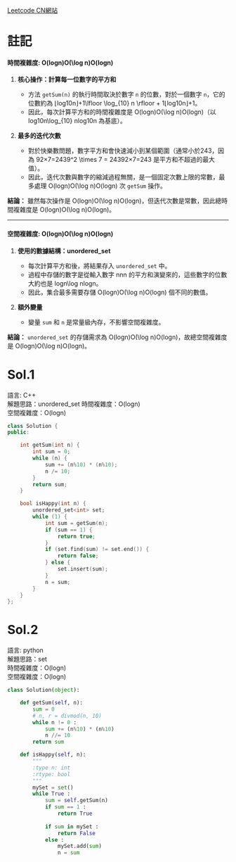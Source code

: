 [Leetcode CN網站](https://leetcode.cn/problems/happy-number/description/)

# 註記

#### **時間複雜度: O(log⁡n)O(\log n)O(logn)**

1. **核心操作：計算每一位數字的平方和**
    
    - 方法 `getSum(n)` 的執行時間取決於數字 `n` 的位數，對於一個數字 `n`，它的位數約為 ⌊log⁡10n⌋+1\lfloor \log_{10} n \rfloor + 1⌊log10​n⌋+1。
    - 因此，每次計算平方和的時間複雜度是 O(log⁡n)O(\log n)O(logn)（以 log⁡10n\log_{10} nlog10​n 為基底）。
2. **最多的迭代次數**
    
    - 對於快樂數問題，數字平方和會快速減小到某個範圍（通常小於243，因為 92×7=2439^2 \times 7 = 24392×7=243 是平方和不超過的最大值）。
    - 因此，迭代次數與數字的縮減過程無關，是一個固定次數上限的常數，最多處理 O(log⁡n)O(\log n)O(logn) 次 `getSum` 操作。

**結論：** 雖然每次操作是 O(log⁡n)O(\log n)O(logn)，但迭代次數是常數，因此總時間複雜度是 O(log⁡n)O(\log n)O(logn)。

---

#### **空間複雜度: O(log⁡n)O(\log n)O(logn)**

1. **使用的數據結構：unordered_set**
    
    - 每次計算平方和後，將結果存入 `unordered_set` 中。
    - 過程中存儲的數字是從輸入數字 nnn 的平方和演變來的，這些數字的位數大約也是 log⁡n\log nlogn。
    - 因此，集合最多需要存儲 O(log⁡n)O(\log n)O(logn) 個不同的數值。
2. **額外變量**
    
    - 變量 `sum` 和 `n` 是常量級內存，不影響空間複雜度。

**結論：** `unordered_set` 的存儲需求為 O(log⁡n)O(\log n)O(logn)，故總空間複雜度是 O(log⁡n)O(\log n)O(logn)。
# Sol.1   

語言: C++    
解題思路：unordered_set
時間複雜度：O(logn)       
空間複雜度：O(logn)    
```cpp
class Solution {
public:

    int getSum(int n) {
        int sum = 0;
        while (n) {
            sum += (n%10) * (n%10);
            n /= 10;
        }
        return sum;
    }

    bool isHappy(int n) {
        unordered_set<int> set;
        while (1) {
            int sum = getSum(n);
            if (sum == 1) {
                return true;
            } 
            if (set.find(sum) != set.end()) {
                return false;
            } else {
                set.insert(sum);
            }
            n = sum;
        }
    }
};
```

# Sol.2   

語言: python    
解題思路：set  
時間複雜度：O(logn)       
空間複雜度：O(logn)    
```python
class Solution(object):

    def getSum(self, n):
        sum = 0 
        # n, r = divmod(n, 10)
        while n != 0 :
            sum += (n%10) * (n%10)
            n //= 10
        return sum

    def isHappy(self, n):
        """
        :type n: int
        :rtype: bool
        """
        mySet = set()
        while True :
            sum = self.getSum(n)
            if sum == 1 :
                return True
            
            if sum in mySet :
                return False
            else :
                mySet.add(sum)
                n = sum
```

